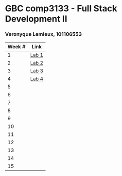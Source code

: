 # GBC comp3133 - Full Stack Development II 
### Veronyque Lemieux, 101106553

Week # | Link 
--- | ---
1 | [Lab 1](./week-01)
2 | [Lab 2](./week-02)
3 | [Lab 3](./week-03)
4 | [Lab 4](./week-04)
5 |
6 |
7 |
8 |
9 |
10 |
11 | 
12 | 
13 |
14 |
15 |
